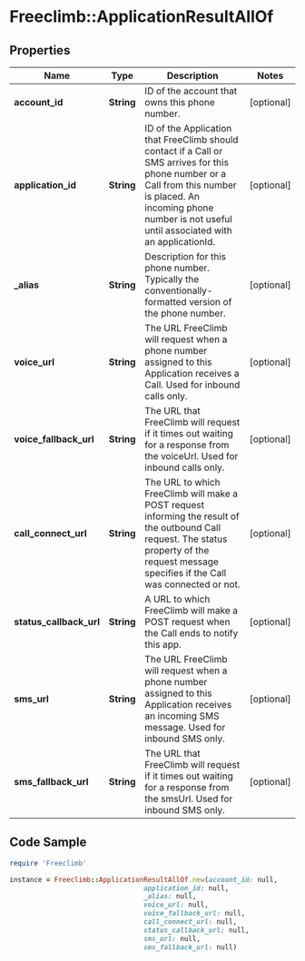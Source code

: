 # Freeclimb::ApplicationResultAllOf

## Properties

Name | Type | Description | Notes
------------ | ------------- | ------------- | -------------
**account_id** | **String** | ID of the account that owns this phone number. | [optional] 
**application_id** | **String** | ID of the Application that FreeClimb should contact if a Call or SMS arrives for this phone number or a Call from this number is placed. An incoming phone number is not useful until associated with an applicationId. | [optional] 
**_alias** | **String** | Description for this phone number. Typically the conventionally-formatted version of the phone number. | [optional] 
**voice_url** | **String** | The URL FreeClimb will request when a phone number assigned to this Application receives a Call. Used for inbound calls only. | [optional] 
**voice_fallback_url** | **String** | The URL that FreeClimb will request if it times out waiting for a response from the voiceUrl. Used for inbound calls only. | [optional] 
**call_connect_url** | **String** | The URL to which FreeClimb will make a POST request informing the result of the outbound Call request. The status property of the request message specifies if the Call was connected or not. | [optional] 
**status_callback_url** | **String** | A URL to which FreeClimb will make a POST request when the Call ends to notify this app. | [optional] 
**sms_url** | **String** | The URL FreeClimb will request when a phone number assigned to this Application receives an incoming SMS message. Used for inbound SMS only. | [optional] 
**sms_fallback_url** | **String** | The URL that FreeClimb will request if it times out waiting for a response from the smsUrl. Used for inbound SMS only. | [optional] 

## Code Sample

```ruby
require 'Freeclimb'

instance = Freeclimb::ApplicationResultAllOf.new(account_id: null,
                                 application_id: null,
                                 _alias: null,
                                 voice_url: null,
                                 voice_fallback_url: null,
                                 call_connect_url: null,
                                 status_callback_url: null,
                                 sms_url: null,
                                 sms_fallback_url: null)
```


